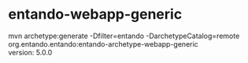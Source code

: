 # entando-webapp-generic
mvn archetype:generate -Dfilter=entando -DarchetypeCatalog=remote  
org.entando.entando:entando-archetype-webapp-generic  
version: 5.0.0  
